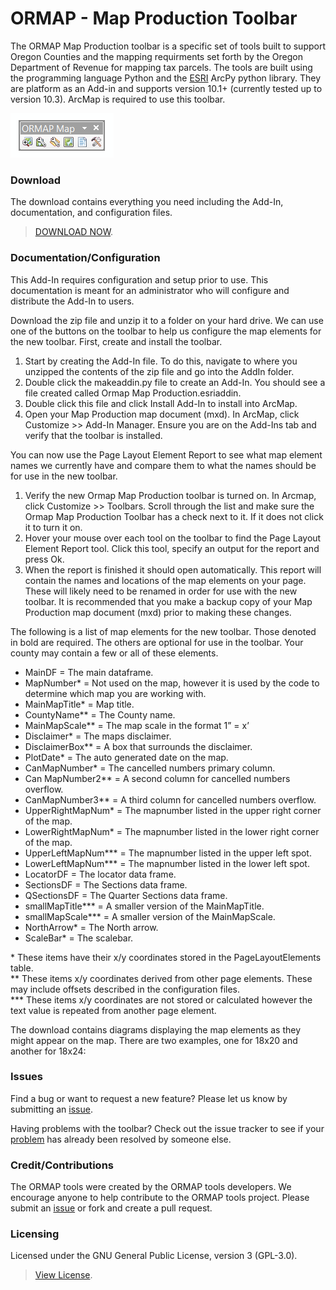 # ORMAP - Map Production Toolbar

The ORMAP Map Production toolbar is a specific set of tools built to support Oregon Counties and the mapping requirments set forth by the Oregon Department of Revenue for mapping tax 
parcels.  The tools are built using the programming language Python and the  <a href="https://esri.com/" target="_blank">ESRI</a> ArcPy python library.  They are  platform as an Add-in and supports version 10.1+ (currently tested up to version 10.3). ArcMap is required 
to use this toolbar. 

![alt text](https://raw.githubusercontent.com/ORMAPtools/MapProduction/master/Suppemental/Toolbar.PNG "Image of the toolbar")


### Download
The download contains everything you need including the Add-In, documentation, and configuration files.
> [DOWNLOAD NOW](https://github.com/ORMAPtools/MapProduction/raw/master/Ormap%20Map%20Production%20AddIn.zip).


### Documentation/Configuration

This Add-In requires configuration and setup prior to use.  This documentation is meant for an administrator who will configure and distribute the Add-In to users.   

Download the zip file and unzip it to a folder on your hard drive.  We can use one of the buttons on the toolbar to help us configure the map elements for the new toolbar.  First, create and install the toolbar.

1.	Start by creating the Add-In file.  To do this, navigate to where you unzipped the contents of the zip file and go into the AddIn folder.  
2.	Double click the makeaddin.py file to create an Add-In.  You should see a file created called Ormap Map Production.esriaddin. 
3.	Double click this file and click Install Add-In to install into ArcMap.   
4.	Open your Map Production map document (mxd).  In ArcMap, click Customize >> Add-In Manager.  Ensure you are on the Add-Ins tab and verify that the toolbar is installed. 

You can now use the Page Layout Element Report to see what map element names we currently have and compare them to what the names should be for use in the new toolbar.

1.	Verify the new Ormap Map Production toolbar is turned on.  In Arcmap, click Customize >> Toolbars.  Scroll through the list and make sure the Ormap Map Production Toolbar has a check next to it.  If it does not click it to turn it on. 
2.	Hover your mouse over each tool on the toolbar to find the Page Layout Element Report tool.  Click this tool, specify an output for the report and press Ok.  
3.	When the report is finished it should open automatically.  This report will contain the names and locations of the map elements on your page.  These will likely need to be renamed in order for use with the new toolbar.   It is recommended that you make a backup copy of your Map Production map document (mxd) prior to making these changes.  

The following is a list of map elements for the new toolbar.  Those denoted in bold are required.  The others are optional for use in the toolbar.  Your county may contain a few or all of these elements.  

+	MainDF = The main dataframe.
+	MapNumber* = Not used on the map, however it is used by the code to determine which map you are working with.
+	MainMapTitle* = Map title.
+	CountyName** = The County name.
+	MainMapScale** = The map scale in the format 1” = x’
+	Disclaimer* = The maps disclaimer.
+	DisclaimerBox** = A box that surrounds the disclaimer.
+   PlotDate* = The auto generated date on the map.
+	CanMapNumber* = The cancelled numbers primary column.
+	Can MapNumber2** = A second column for cancelled numbers overflow.
+	CanMapNumber3** = A third column for cancelled numbers overflow.
+	UpperRightMapNum* = The mapnumber listed in the upper right corner of the map.
+	LowerRightMapNum* = The mapnumber listed in the lower right corner of the map.
+	UpperLeftMapNum*** = The mapnumber listed in the upper left spot.
+	LowerLeftMapNum*** = The mapnumber listed in the lower left spot.
+	LocatorDF = The locator data frame.
+	SectionsDF = The Sections data frame.
+	QSectionsDF = The Quarter Sections data frame.
+	smallMapTitle*** = A smaller version of the MainMapTitle.
+	smallMapScale*** = A smaller version of the MainMapScale.
+	NorthArrow* = The North arrow.
+	ScaleBar* = The scalebar.

\* These items have their x/y coordinates stored in the PageLayoutElements table.  
\** These items x/y coordinates derived from other page elements. These may include offsets described in the configuration files.  
\***  These items x/y coordinates are not stored or calculated however the text value is repeated from another page element.  

The download contains diagrams displaying the map elements as they might appear on the map.  There are two examples, one for 18x20 and another for 18x24:


### Issues
Find a bug or want to request a new feature?  Please let us know by submitting an [issue](https://github.com/ORMAPtools/MapProduction/issues). 

Having problems with the toolbar? Check out the issue tracker to see if your [problem](https://github.com/ORMAPtools/MapProduction/issues?utf8=%E2%9C%93&q=is%3Aissue) has already been resolved by someone else.

### Credit/Contributions
The ORMAP tools were created by the ORMAP tools developers.  We encourage anyone to help contribute to the ORMAP tools project.  Please submit an [issue](https://github.com/ORMAPtools/MapProduction/issues) or fork and create a pull request.


### Licensing
Licensed under the GNU General Public License, version 3 (GPL-3.0).  
> [View License](https://github.com/ORMAPtools/MapProduction/blob/master/LICENSE).